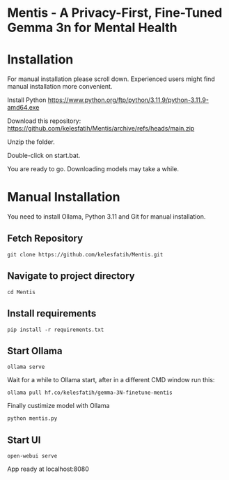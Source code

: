 # Mentis - A Privacy-First, Fine-Tuned Gemma 3n for Mental Health

# Installation
For manual installation please scroll down. Experienced users might find manual installation more convenient.

Install Python
https://www.python.org/ftp/python/3.11.9/python-3.11.9-amd64.exe

Download this repository:
https://github.com/kelesfatih/Mentis/archive/refs/heads/main.zip

Unzip the folder.

Double-click on start.bat.

You are ready to go. Downloading models may take a while.

# Manual Installation
You need to install Ollama, Python 3.11 and Git for manual installation.

## Fetch Repository
```
git clone https://github.com/kelesfatih/Mentis.git
```
## Navigate to project directory
```
cd Mentis
```
## Install requirements

```
pip install -r requirements.txt
```
## Start Ollama
```
ollama serve
```
Wait for a while to Ollama start, after in a different CMD window run this:
```
ollama pull hf.co/kelesfatih/gemma-3N-finetune-mentis
```
Finally custimize model with Ollama
```
python mentis.py
```
## Start UI
```
open-webui serve
```
App ready at localhost:8080




